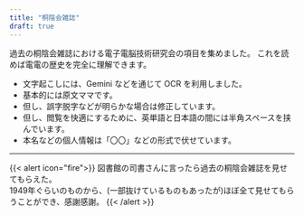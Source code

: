 ```yaml
---
title: "桐陰会雑誌"
draft: true
---
```


過去の桐陰会雑誌における電子電脳技術研究会の項目を集めました。
これを読めば電電の歴史を完全に理解できます。

- 文字起こしには、Gemini などを通じて OCR を利用しました。
- 基本的には原文ママです。
- 但し、誤字脱字などが明らかな場合は修正しています。
- 但し、閲覧を快適にするために、英単語と日本語の間には半角スペースを挟んでいます。
- 本名などの個人情報は「〇〇」などの形式で伏せています。
---
{{< alert icon="fire">}}
図書館の司書さんに言ったら過去の桐陰会雑誌を見せてもらえた。<br>1949年ぐらいのものから、(一部抜けているものもあったが)ほぼ全て見せてもらうことができ、感謝感謝。
{{< /alert >}}